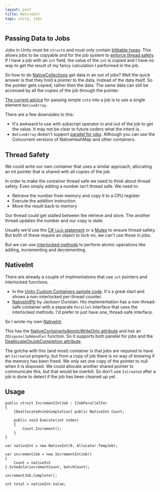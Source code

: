 ```yaml
---
layout: post
title: NativeInt
tags: unity, jobs
---
```

## Passing Data to Jobs

Jobs in Unity must be `struct`s and must only contain [blittable types](https://docs.microsoft.com/en-us/dotnet/framework/interop/blittable-and-non-blittable-types). This allows jobs to be copyable and for the job system to [enforce thread safety](https://docs.unity3d.com/Manual/JobSystemSafetySystem.html). If I have a job with an `int` field, the value of the `int` is copied and I have no way to get the result of my fancy calculation I performed in the job.

So how to do [NativeCollections](https://docs.unity3d.com/Manual/JobSystemNativeContainer.html) get data in an out of jobs? Well the quick answer is that they hold a *pointer* to the data, instead of the data itself. So the pointer gets copied, rather then the data. The same data can still be accessed by all the copies of the job through the pointer.

[The current advice](https://forum.unity.com/threads/job-is-struct-no-pointers-allowed-so-how-does-a-job-return-a-value.523339/) for passing simple `int`s into a job is to use a single element `NativeArray`.

There are a few downsides to this:

- It's awkward to use with subscript operator in and out of the job to get the value. It may not be clear to future coders what the intent is.
- `NativeArray` doesn't support [parallel for jobs](https://docs.unity3d.com/ScriptReference/Unity.Jobs.IJobParallelFor.html). Although you can use the Concurrent versions of NativeHashMap and other containers.

## Thread Safety

We could write our own container that uses a similar approach, allocating an int pointer that is shared with all copies of the job.

In order to make the container thread safe we need to think about thread safety. Even simply adding a number isn't thread safe.
We need to:

- Retrieve the number from memory and copy it to a CPU register
- Execute the addition instruction
- Move the result back to memory

Our thread could get stalled between the retrieve and store. The another thread updates the number and our copy is stale.

Usually we'd use the [C# `lock` statement](https://docs.microsoft.com/en-us/dotnet/csharp/language-reference/keywords/lock-statement) or a [Mutex](https://docs.microsoft.com/en-us/dotnet/api/system.threading.mutex) to ensure thread safety. But both of these require an object to lock on, we can't use those in jobs.

But we can use [interlocked methods](https://docs.microsoft.com/en-us/dotnet/api/system.threading.interlocked) to perform atomic operations like adding, incrementing and decrementing.

## NativeInt

There are already a couple of implmentations that use `int` pointers and interlocked functions.

- In the [Unity Custom Containers sample code](https://docs.unity3d.com/Packages/com.unity.jobs@0.0/manual/custom_job_types.html#custom-nativecontainers). It's a great start and shows a non-interlocked per-thread counter.
- [NativeIntPtr](https://github.com/jacksondunstan/NativeCollections/blob/master/JacksonDunstanNativeCollections/NativeIntPtr.cs) by Jackson Dunstan. His implementation has a non-thread-safe container with a separate `Parallel` interface that uses the interlocked methods. I'd prefer to just have one, thread-safe interface.

So I wrote my own [NativeInt](https://github.com/johnsietsma/InfPoints/blob/master/com.infpoints/Runtime/NativeCollections/NativeInt.cs).

This has the [NativeContainerIsAtomicWriteOnly attribute](https://docs.unity3d.com/ScriptReference/Unity.Collections.LowLevel.Unsafe.NativeContainerIsAtomicWriteOnlyAttribute.html) and has an `IDispose(JobHandle)` function. So it supports both parallel for jobs and the [DeallocateOnJobCompletion attribute](https://docs.unity3d.com/ScriptReference/Unity.Collections.DeallocateOnJobCompletionAttribute.html).

The gotcha with this (and most) container is that jobs are required to have an `IsCreated` property, but from a copy of job there is no way of knowing if the memory has been freed. We only set one copy of the pointer to null when it is disposed. We could allocate another shared pointer to communicate this, but that would be overkill. So don't use `IsCreated` after a job is done to detect if the job has been cleaned up yet.

## Usage

```
public struct IncrementIntJob : IJobParallelFor
{
    [DeallocateOnJobCompletion] public NativeInt Count;

    public void Execute(int index)
    {
        Count.Increment();
    }
}

var nativeInt = new NativeInt(0, Allocator.TempJob);

var incrementJob = new IncrementIntJob()
{
    Count = nativeInt
}.Schedule(incrementCount, batchCount);

incrementJob.Complete();

int total = nativeInt.Value;
```
